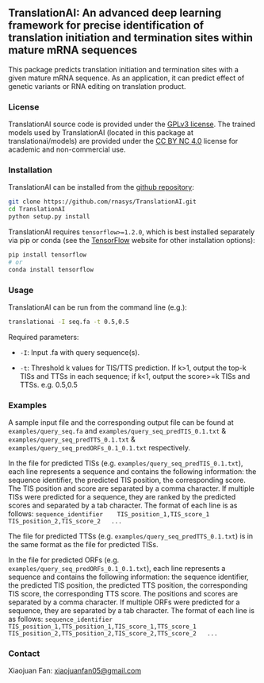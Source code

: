 ## TranslationAI: An advanced deep learning framework for precise identification of translation initiation and termination sites within mature mRNA sequences

This package predicts translation initiation and termination sites with a given mature mRNA sequence. As an application, it can predict effect of genetic variants or RNA editing on translation product. 

### License
TranslationAI source code is provided under the [GPLv3 license](LICENSE). The trained models used by TranslationAI (located in this package at translationai/models) are provided under the [CC BY NC 4.0](LICENSE) license for academic and non-commercial use.

### Installation
TranslationAI can be installed from the [github repository](https://github.com/***/TranslationAI.git):

```sh
git clone https://github.com/rnasys/TranslationAI.git
cd TranslationAI
python setup.py install
```

TranslationAI requires ```tensorflow>=1.2.0```, which is best installed separately via pip or conda (see the [TensorFlow](https://www.tensorflow.org/) website for other installation options):

```sh
pip install tensorflow
# or
conda install tensorflow
```

### Usage
TranslationAI can be run from the command line (e.g.):

```sh
translationai -I seq.fa -t 0.5,0.5
```

Required parameters:

 - ```-I```: Input .fa with query sequence(s).
 
 - ```-t```: Threshold k values for TIS/TTS prediction. If k>1, output the top-k TISs and TTSs in each sequence; if k<1, output the score>=k TISs and TTSs. e.g. 0.5,0.5


### Examples
A sample input file and the corresponding output file can be found at `examples/query_seq.fa` and `examples/query_seq_predTIS_0.1.txt` & `examples/query_seq_predTTS_0.1.txt` & `examples/query_seq_predORFs_0.1_0.1.txt` respectively. 

In the file for predicted TISs (e.g. `examples/query_seq_predTIS_0.1.txt`), each line represents a sequence and contains the following information: the sequence identifier, the predicted TIS position, the corresponding score. The TIS position and score are separated by a comma character. If multiple TISs were predicted for a sequence, they are ranked by the predicted scores and separated by a tab character. The format of each line is as follows:
`sequence_identifier	TIS_position_1,TIS_score_1   TIS_position_2,TIS_score_2   ...`

The file for predicted TTSs (e.g. `examples/query_seq_predTTS_0.1.txt`) is in the same format as the file for predicted TISs.

In the file for predicted ORFs (e.g. `examples/query_seq_predORFs_0.1_0.1.txt`), each line represents a sequence and contains the following information: the sequence identifier, the predicted TIS position, the predicted TTS position, the corresponding TIS score, the corresponding TTS score. The positions and scores are separated by a comma character. If multiple ORFs were predicted for a sequence, they are separated by a tab character. The format of each line is as follows:
`sequence_identifier	TIS_position_1,TTS_position_1,TIS_score_1,TTS_score_1   TIS_position_2,TTS_position_2,TIS_score_2,TTS_score_2   ...`

### Contact
Xiaojuan Fan: xiaojuanfan05@gmail.com
